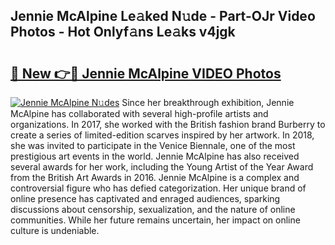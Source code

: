 ## Jennie McAlpine Le𝚊ked N𝚞de - Part-OJr Video Photos - Hot Onlyf𝚊ns Le𝚊ks v4jgk

# <h2><a href="http://ac11328.deff.icu/?id=Jennie+McAlpine">🔗 New 👉🔴 Jennie McAlpine VIDEO Photos</a></h2>

[![Jennie McAlpine N𝚞des](https://i.imgur.com/rIISA9y.gif)](http://ac11328.deff.icu/?id=Jennie+McAlpine)
Since her breakthrough exhibition, Jennie McAlpine has collaborated with several high-profile artists and organizations. In 2017, she worked with the British fashion brand Burberry to create a series of limited-edition scarves inspired by her artwork. In 2018, she was invited to participate in the Venice Biennale, one of the most prestigious art events in the world. Jennie McAlpine has also received several awards for her work, including the Young Artist of the Year Award from the British Art Awards in 2016. Jennie McAlpine is a complex and controversial figure who has defied categorization. Her unique brand of online presence has captivated and enraged audiences, sparking discussions about censorship, sexualization, and the nature of online communities. While her future remains uncertain, her impact on online culture is undeniable.
